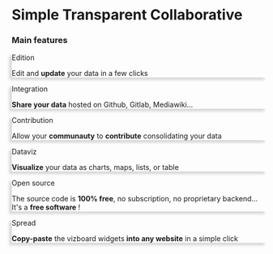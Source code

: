 <!-- <p class="title has-text-centered mt-6 pt-6">
  How does it work ?
</p> -->

<h1
  class="has-text-centered is-uppercase mt-6 mb-6 pt-6 pb-6">
  Simple
  <span class="mx-5">
    Transparent
  </span>
  Collaborative
</h1>

<h3
  class="has-text-centered mt-6">
  Main features
</h3>

<div
  class="tile is-ancestor is--fullheight pt-0 mb-6"
  style="">
  <div class="tile is-vertical is-4">
    <div class="tile is-parent px-5 py-5">
      <article
        class="tile is-child notification is-dark py-2"
        style="box-shadow: -5px 5px 5px #D7D7D7;">
        <p class="title pt-4">
          <span class="icon is-small mr-3">
            <i class="mdi mdi-pencil"></i>
          </span>
          Edition
        </p>
        <p class="subtitle">
          Edit and <b>update</b> your data in a few clicks
        </p>
      </article>
    </div>
    <div class="tile is-parent px-5 py-5">
      <article
        class="tile is-child notification is-white-ter py-2"
        style="box-shadow: -5px 5px 5px #D7D7D7;">
        <p class="title pt-4">
          <span class="icon is-small mr-3">
            <i class="mdi mdi-share-variant"></i>
          </span>
          Integration
        </p>
        <p class="subtitle">
          <b>Share your data</b> hosted on Github, Gitlab, Mediawiki...
        </p>
      </article>
    </div>
  </div>
  <div class="tile is-vertical is-4">
    <div class="tile is-parent px-5 py-5">
      <article
        class="tile is-child notification is-white-ter py-2"
        style="box-shadow: -5px 5px 5px #D7D7D7;">
        <p class="title pt-4">
          <span class="icon is-small mr-3">
            <i class="mdi mdi-account-group"></i>
          </span>
          Contribution
        </p>
        <p class="subtitle">
          Allow your <b>communauty</b> to <b>contribute</b> consolidating your data
        </p>
      </article>
    </div>
    <div class="tile is-parent px-5 py-5">
      <article
        class="tile is-child notification is-dark py-2"
        style="box-shadow: -5px 5px 5px #D7D7D7;">
        <p class="title pt-4">
          <span class="icon is-small mr-3">
            <i class="mdi mdi-table"></i>
          </span>
          Dataviz
        </p>
        <p class="subtitle">
          <b>Visualize</b> your data as charts, maps, lists, or table
        </p>
      </article>
    </div>
  </div>
  <div class="tile is-vertical is-4">
    <div class="tile is-parent px-5 py-5">
      <article
        class="tile is-child notification is-dark py-2"
        style="box-shadow: -5px 5px 5px #D7D7D7;">
        <p class="title pt-4">
          <span class="icon is-small mr-3">
            <i class="mdi mdi-currency-usd-off"></i>
          </span>
          Open source
        </p>
        <p class="subtitle">
          The source code is <b>100% free</b>, no subscription, no proprietary backend...
          It's a <b>free software</b> !
        </p>
      </article>
    </div>
    <div class="tile is-parent px-5 py-5">
      <article
        class="tile is-child notification is-white-ter py-2"
        style="box-shadow: -5px 5px 5px #D7D7D7;">
        <p class="title pt-4">
          <span class="icon is-small mr-3">
            <i class="mdi mdi-content-copy"></i>
          </span>
          Spread
        </P>
        <p class="subtitle">
          <b>Copy-paste</b> the vizboard widgets <b>into any website</b> in a simple click
        </p>
      </article>
    </div>
  </div>
</div>
